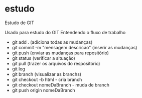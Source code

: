 # estudo
Estudo de GIT

Usado para estudo do GIT
Entendendo o fluxo de trabalho

- git add . (adiciona todas as mudanças)
- git commit -m "mensagem descricao" (inserir as mudanças)
- git push (enviar as mudanças para repositório)
- git status (verificar a situação)
- git pull (trazer os arquivos do respositório)
- git log
- git branch (visualizar as branchs)
- git checkout -b html - cria branch
- git checkout nomeDaBranch - muda de branch
- git push origin nomeDaBranch
